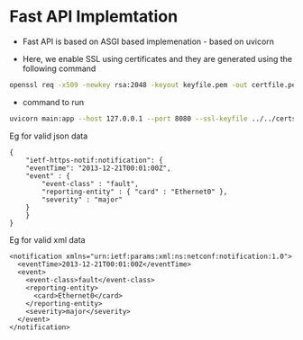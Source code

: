 
# Fast API Implemtation

- Fast API is based on ASGI based implemenation - based on uvicorn


- Here, we enable SSL using certificates  and they are generated using the following command

```bash
openssl req -x509 -newkey rsa:2048 -keyout keyfile.pem -out certfile.pem -days 365 -nodes
```

- command to run 

```bash
uvicorn main:app --host 127.0.0.1 --port 8080 --ssl-keyfile ../../certs/key.pem --ssl-certfile ../../certs/cert.pem

```


Eg for valid json data

```
{
    "ietf-https-notif:notification": {
    "eventTime": "2013-12-21T00:01:00Z",
    "event" : {
        "event-class" : "fault",
        "reporting-entity" : { "card" : "Ethernet0" },
        "severity" : "major"
    }
    }
}
```

Eg for valid xml data

```
<notification xmlns="urn:ietf:params:xml:ns:netconf:notification:1.0">
  <eventTime>2013-12-21T00:01:00Z</eventTime>
  <event>
    <event-class>fault</event-class>
    <reporting-entity>
      <card>Ethernet0</card>
    </reporting-entity>
    <severity>major</severity>
  </event>
</notification>
```


